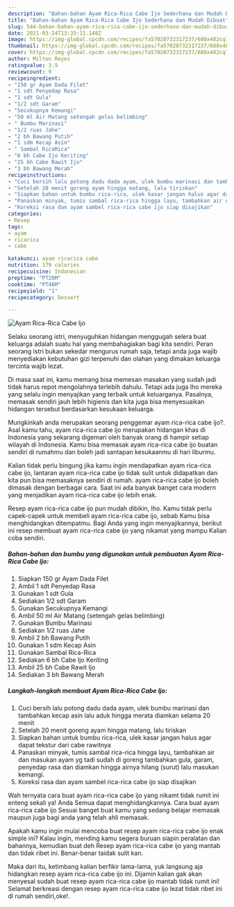 ```yaml
---
description: "Bahan-bahan Ayam Rica-Rica Cabe Ijo Sederhana dan Mudah Dibuat"
title: "Bahan-bahan Ayam Rica-Rica Cabe Ijo Sederhana dan Mudah Dibuat"
slug: 544-bahan-bahan-ayam-rica-rica-cabe-ijo-sederhana-dan-mudah-dibuat
date: 2021-03-24T13:33:11.148Z
image: https://img-global.cpcdn.com/recipes/fa57020732317237/680x482cq70/ayam-rica-rica-cabe-ijo-foto-resep-utama.jpg
thumbnail: https://img-global.cpcdn.com/recipes/fa57020732317237/680x482cq70/ayam-rica-rica-cabe-ijo-foto-resep-utama.jpg
cover: https://img-global.cpcdn.com/recipes/fa57020732317237/680x482cq70/ayam-rica-rica-cabe-ijo-foto-resep-utama.jpg
author: Milton Reyes
ratingvalue: 3.9
reviewcount: 9
recipeingredient:
- "150 gr Ayam Dada Filet"
- "1 sdt Penyedap Rasa"
- "1 sdt Gula"
- "1/2 sdt Garam"
- "Secukupnya Kemangi"
- "50 ml Air Matang setengah gelas belimbing"
- " Bumbu Marinasi"
- "1/2 ruas Jahe"
- "2 bh Bawang Putih"
- "1 sdm Kecap Asin"
- " Sambal RicaRica"
- "6 bh Cabe Ijo Keriting"
- "25 bh Cabe Rawit Ijo"
- "3 bh Bawang Merah"
recipeinstructions:
- "Cuci bersih lalu potong dadu dada ayam, ulek bumbu marinasi dan tambahkan kecap asin lalu aduk hingga merata diamkan selama 20 menit"
- "Setelah 20 menit goreng ayam hingga matang, lalu tiriskan"
- "Siapkan bahan untuk bumbu rica-rica, ulek kasar jangan halus agar dapat tekstur dari cabe rawitnya"
- "Panaskan minyak, tumis sambal rica-rica hingga layu, tambahkan air dan masukan ayam yg tadi sudah di goreng tambahkan gula, garam, penyedap rasa dan diamkan hingga airnya hilang (surut) lalu masukan kemangi."
- "Koreksi rasa dan ayam sambel rica-rica cabe ijo siap disajikan"
categories:
- Resep
tags:
- ayam
- ricarica
- cabe

katakunci: ayam ricarica cabe 
nutrition: 179 calories
recipecuisine: Indonesian
preptime: "PT20M"
cooktime: "PT46M"
recipeyield: "1"
recipecategory: Dessert

---
```



![Ayam Rica-Rica Cabe Ijo](https://img-global.cpcdn.com/recipes/fa57020732317237/680x482cq70/ayam-rica-rica-cabe-ijo-foto-resep-utama.jpg)

Selaku seorang istri, menyuguhkan hidangan menggugah selera buat keluarga adalah suatu hal yang membahagiakan bagi kita sendiri. Peran seorang istri bukan sekedar mengurus rumah saja, tetapi anda juga wajib menyediakan kebutuhan gizi terpenuhi dan olahan yang dimakan keluarga tercinta wajib lezat.

Di masa  saat ini, kamu memang bisa memesan masakan yang sudah jadi tidak harus repot mengolahnya terlebih dahulu. Tetapi ada juga lho mereka yang selalu ingin menyajikan yang terbaik untuk keluarganya. Pasalnya, memasak sendiri jauh lebih higienis dan kita juga bisa menyesuaikan hidangan tersebut berdasarkan kesukaan keluarga. 



Mungkinkah anda merupakan seorang penggemar ayam rica-rica cabe ijo?. Asal kamu tahu, ayam rica-rica cabe ijo merupakan hidangan khas di Indonesia yang sekarang digemari oleh banyak orang di hampir setiap wilayah di Indonesia. Kamu bisa memasak ayam rica-rica cabe ijo buatan sendiri di rumahmu dan boleh jadi santapan kesukaanmu di hari liburmu.

Kalian tidak perlu bingung jika kamu ingin mendapatkan ayam rica-rica cabe ijo, lantaran ayam rica-rica cabe ijo tidak sulit untuk didapatkan dan kita pun bisa memasaknya sendiri di rumah. ayam rica-rica cabe ijo boleh dimasak dengan berbagai cara. Saat ini ada banyak banget cara modern yang menjadikan ayam rica-rica cabe ijo lebih enak.

Resep ayam rica-rica cabe ijo pun mudah dibikin, lho. Kamu tidak perlu capek-capek untuk membeli ayam rica-rica cabe ijo, sebab Kamu bisa menghidangkan ditempatmu. Bagi Anda yang ingin menyajikannya, berikut ini resep membuat ayam rica-rica cabe ijo yang nikamat yang mampu Kalian coba sendiri.

<!--inarticleads1-->

##### Bahan-bahan dan bumbu yang digunakan untuk pembuatan Ayam Rica-Rica Cabe Ijo:

1. Siapkan 150 gr Ayam Dada Filet
1. Ambil 1 sdt Penyedap Rasa
1. Gunakan 1 sdt Gula
1. Sediakan 1/2 sdt Garam
1. Gunakan Secukupnya Kemangi
1. Ambil 50 ml Air Matang (setengah gelas belimbing)
1. Gunakan  Bumbu Marinasi
1. Sediakan 1/2 ruas Jahe
1. Ambil 2 bh Bawang Putih
1. Gunakan 1 sdm Kecap Asin
1. Gunakan  Sambal Rica-Rica
1. Sediakan 6 bh Cabe Ijo Keriting
1. Ambil 25 bh Cabe Rawit Ijo
1. Sediakan 3 bh Bawang Merah




<!--inarticleads2-->

##### Langkah-langkah membuat Ayam Rica-Rica Cabe Ijo:

1. Cuci bersih lalu potong dadu dada ayam, ulek bumbu marinasi dan tambahkan kecap asin lalu aduk hingga merata diamkan selama 20 menit
1. Setelah 20 menit goreng ayam hingga matang, lalu tiriskan
1. Siapkan bahan untuk bumbu rica-rica, ulek kasar jangan halus agar dapat tekstur dari cabe rawitnya
1. Panaskan minyak, tumis sambal rica-rica hingga layu, tambahkan air dan masukan ayam yg tadi sudah di goreng tambahkan gula, garam, penyedap rasa dan diamkan hingga airnya hilang (surut) lalu masukan kemangi.
1. Koreksi rasa dan ayam sambel rica-rica cabe ijo siap disajikan




Wah ternyata cara buat ayam rica-rica cabe ijo yang nikamt tidak rumit ini enteng sekali ya! Anda Semua dapat menghidangkannya. Cara buat ayam rica-rica cabe ijo Sesuai banget buat kamu yang sedang belajar memasak maupun juga bagi anda yang telah ahli memasak.

Apakah kamu ingin mulai mencoba buat resep ayam rica-rica cabe ijo enak simple ini? Kalau ingin, mending kamu segera buruan siapin peralatan dan bahannya, kemudian buat deh Resep ayam rica-rica cabe ijo yang mantab dan tidak ribet ini. Benar-benar taidak sulit kan. 

Maka dari itu, ketimbang kalian berfikir lama-lama, yuk langsung aja hidangkan resep ayam rica-rica cabe ijo ini. Dijamin kalian gak akan menyesal sudah buat resep ayam rica-rica cabe ijo mantab tidak rumit ini! Selamat berkreasi dengan resep ayam rica-rica cabe ijo lezat tidak ribet ini di rumah sendiri,oke!.

